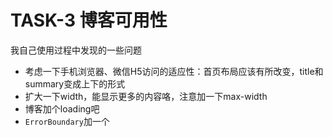 # TASK-3 博客可用性

我自己使用过程中发现的一些问题

* 考虑一下手机浏览器、微信H5访问的适应性：首页布局应该有所改变，title和summary变成上下的形式
* 扩大一下width，能显示更多的内容咯，注意加一下max-width
* 博客加个loading吧
* `ErrorBoundary`加一个
